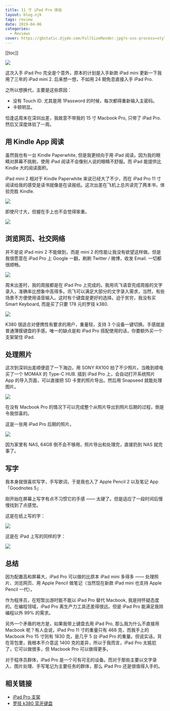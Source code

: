 ```yaml
---
title: 11 寸 iPad Pro 体验
layout: blog.njk
tags: review
date: 2019-04-06
categories:
  - Reviews
cover: https://gbstatic.djyde.com/FullSizeRender.jpg?x-oss-process=style/cover
---
```


[[toc]]

![](https://gbstatic.djyde.com/DSC02308.JPG?x-oss-process=image/resize,w_2560/quality,q_80)

这次入手 iPad Pro 完全是个意外，原本的计划是入手新款 iPad mini 更新一下我用了三年的 iPad mini 2. 后来想一想，不如用 24 期免息直接入手 iPad Pro. 

之所以想换代，主要是这些原因：

- 没有 Touch ID. 尤其是用 1Password 的时候，每次都得重新输入主密码。
- 卡顿明显。

恰逢这周末在深圳出差，我故意不带我的 15 寸 Macbook Pro, 只带了 iPad Pro. 然后又深度体验了一周。

## 用 Kindle App 阅读

虽然我也有一台 Kindle Paperwhite, 但是我更倾向于用 iPad 阅读。因为我的眼睛对屏幕不挑剔，使用 iPad 阅读不会像别人说的眼睛不舒服。而 iPad 能提供比 Kindle 大的阅读面积。

iPad mini 2 相对于 Kindle Paperwhite 来说已经大了不少，而在 iPad Pro 11 寸阅读给我的感受是读书就像是在读报纸。这次出差在飞机上总共读完了两本书，体验完胜 Kindle. 

![](https://gbstatic.djyde.com/FullSizeRender.jpg?x-oss-process=image/resize,w_2560/quality,q_80)

即使尺寸大，但握在手上也不会觉得笨重。

![](https://gbstatic.djyde.com/IMG_0025.JPG?x-oss-process=image/resize,w_2560/quality,q_80)

## 浏览网页、社交网络

并不是说 iPad mini 2 不能做到，而是 mini 2 的性能让我没有欲望这样做。但是我很愿意在 iPad Pro 上 Google 一翻，刷刷 Twitter / 微博，收发 Email. 一切都很顺畅。

![](https://gbstatic.djyde.com/Snapseed%203.jpg?x-oss-process=image/resize,w_2560/quality,q_80)

周末出差时，我的周报都是在 iPad Pro 上完成的。我用讯飞语音完成周报的文字录入，准确率比想象中高得多。讯飞可以满足大部分的文字录入需求，当然，有些场景不方便使用语音输入。这时有个键盘是更好的选择。迫于贫穷，我没有买 Smart Keyboard, 而是买了只要 178 元的罗技 k380.

![](https://gbstatic.djyde.com/9C93C41D5DB7-1.jpeg?x-oss-process=image/resize,w_2560/quality,q_80)

K380 很适合对便携性有要求的用户，重量轻，支持 3 个设备一键切换。手感就是普通薄膜键盘的手感。唯一的缺点是和 iPad Pro 搭配使用的话，你要额外买一个支架架住 iPad.

## 处理照片

这次到深圳出差顺便逛了一下海边，用 SONY RX100 拍了不少照片。当晚到顺电买了一个 MOMAX 的 Type-C HUB. 插到 iPad Pro 上，会自动打开系统照片 App 的导入页面，可以直接把 SD 卡里的照片导出。然后用 Snapseed 就能处理图片。

![](https://gbstatic.djyde.com/42FE525EA268-1.jpeg?x-oss-process=image/resize,w_2560/quality,q_80)

在没有 Macbook Pro 的情况下可以完成整个从照片导出到照片后期的过程，倒是令我惊喜的。

这是一张用 iPad Pro 后期的照片。

![](https://gbstatic.djyde.com/413142799.jpg?x-oss-process=image/resize,w_2560/quality,q_80)

因为家里有 NAS, 64GB 倒不会不够用，照片导出和处理完，直接扔到 NAS 就完事了。

## 写字

我本身就很喜欢写字，手写歌词，于是我也入了 Apple Pencil 2 以及笔记 App 「Goodnotes 5」.

刚开始在屏幕上写字有点不习惯它的手感 —— 太硬了。但是适应了一段时间后慢慢找到了点感觉。

这是在纸上写的字：

![](https://gbstatic.djyde.com/DSC01772.JPG?x-oss-process=image/resize,w_2560/quality,q_80)

这是在 iPad 上写的同样的字：

![](https://gbstatic.djyde.com/DSC02391.JPG?x-oss-process=image/resize,w_2560/quality,q_80)

## 总结

因为配置高和屏幕大，iPad Pro 可以做的比原本 iPad mini 多得多 —— 处理照片、浏览网页、用 Apple Pencil 做笔记（当然现在新款 iPad mini 也支持 Apple Pencil 一代）。

作为程序员，在短暂出游时能不能以 iPad Pro 替代 Macbook, 我是持怀疑态度的。在编程领域，iPad Pro 离生产力工具还差得很远。但是 iPad Pro 能满足我除编程以外 99% 的需求。

另外一个矛盾的地方是，如果我带上键盘去用 iPad Pro, 那么我为什么不直接用 Macbook 呢？有人会说，iPad Pro 11 寸的重量只有 468 克，而我手上的 Macbook Pro 15 寸则有 1830 克，是几乎 5 台 iPad Pro 的重量。但说实话，背在背包里，我根本不介意这 1400 克的差异，所以于我而言，iPad Pro 太尴尬了，它可以做很多，但 Macbook Pro 可以做得更多。

对于程序员群体，iPad Pro 是一个可有可无的设备。而对于那些主要以文字录入、图片处理、手写笔记为主要任务的群体，那么 iPad Pro 还是很值得入手的。

## 相关链接

- [iPad Pro 支架](https://lutaonan.com/link/ipad-stand)
- [罗技 k380 蓝牙键盘](https://lutaonan.com/link/logitech-k380)
